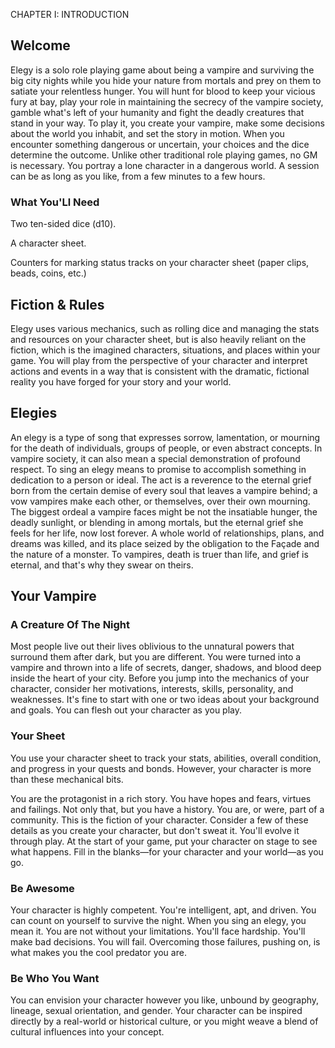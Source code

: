 CHAPTER I: 
INTRODUCTION

## Welcome

Elegy is a solo role playing game about being a vampire and surviving the big city nights while you hide your nature from mortals and prey on them to satiate your relentless hunger. You will hunt for blood to keep your vicious fury at bay, play your role in maintaining the secrecy of the vampire society, gamble what's left of your humanity and fight the deadly creatures that stand in your way. To play it, you create your vampire, make some decisions about the world you inhabit, and set the story in motion. When you encounter something dangerous or uncertain, your choices and the dice determine the outcome. Unlike other traditional role playing games, no GM is necessary. You portray a lone character in a dangerous world. A session can be as long as you like, from a few minutes to a few hours.

### What You'Ll Need

 Two ten-sided dice (d10). 

 A character sheet.

 Counters for marking status tracks on your character sheet (paper clips, beads, coins, etc.)

## Fiction & Rules

Elegy uses various mechanics, such as rolling dice and managing the stats and resources on your character sheet, but is also heavily reliant on the fiction, which is the imagined characters, situations, and places within your game. You will play from the perspective of your character and interpret actions and events in a way that is consistent with the dramatic, fictional reality you have forged for your story and your world.

## Elegies

An elegy is a type of song that expresses sorrow, lamentation, or mourning for the death of individuals, groups of people, or even abstract concepts. In vampire society, it can also mean a special demonstration of profound respect. To sing an elegy means to promise to accomplish something in dedication to a person or ideal. The act is a reverence to the eternal grief born from the certain demise of every soul that leaves a vampire behind; a vow vampires make each other, or themselves, over their own mourning. The biggest ordeal a vampire faces might be not the insatiable hunger, the deadly sunlight, or blending in among mortals, but the eternal grief she feels for her life, now lost forever. A whole world of relationships, plans, and dreams was killed, and its place seized by the obligation to the Façade and the nature of a monster. To vampires, death is truer than life, and grief is eternal, and that's why they swear on theirs.

## Your Vampire

### A Creature Of The Night

Most people live out their lives oblivious to the unnatural powers that surround them after dark, but you are different. You were turned into a vampire and thrown into a life of secrets, danger, shadows, and blood deep inside the heart of your city. Before you jump into the mechanics of your character, consider her motivations, interests, skills, personality, and weaknesses. It's fine to start with one or two ideas about your background and goals. You can flesh out your character as you play. 

### Your Sheet

You use your character sheet to track your stats, abilities, overall condition, and progress in your quests and bonds. However, your character is more than these mechanical bits. 

You are the protagonist in a rich story. You have hopes and fears, virtues and failings. Not only that, but you have a history. You are, or were, part of a community. This is the fiction of your character. Consider a few of these details as you create your character, but don't sweat it. You'll evolve it through play. At the start of your game, put your character on stage to see what happens. Fill in the blanks—for your character and your world—as you go.

### Be Awesome

Your character is highly competent. You're intelligent, apt, and driven. You can count on yourself to survive the night. When you sing an elegy, you mean it. You are not without your limitations. You'll face hardship. You'll make bad decisions. You will fail. Overcoming those failures, pushing on, is what makes you the cool predator you are.

### Be Who You Want

You can envision your character however you like, unbound by geography, lineage, sexual orientation, and gender. Your character can be inspired directly by a real-world or historical culture, or you might weave a blend of cultural influences into your concept.
